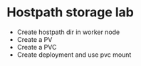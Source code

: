 # Hostpath storage lab
- Create hostpath dir in worker node
- Create a PV
- Create a PVC
- Create deployment and use pvc mount
